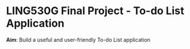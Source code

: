 # LING530G Final Project - To-do List Application

**Aim**: Build a useful and user-friendly To-do List application
